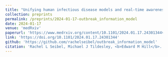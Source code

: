 ```yaml
---
title: "Unifying human infectious disease models and real-time awareness of population- and subpopulation-level intervention effectiveness"
collection: preprints
permalink: /preprints/2024-01-17-outbreak_information_model
date: 2024-01-17
venue: 'medRxiv'
paperurl: 'https://www.medrxiv.org/content/10.1101/2024.01.17.24301344v2.full.pdf'
link: 'https://doi.org/10.1101/2024.01.17.24301344'
github: 'https://github.com/rachelseibel/outbreak_information_model'
citation: 'Rachel L Seibel, Michael J Tildesley, <b>Edward M Hill</b>. (2024). &quot;Unifying human infectious disease models and real-time awareness of population- and subpopulation-level intervention effectiveness.&quot; <i>medRxiv</i>. doi:10.1101/2024.01.17.24301344.'
---
```

